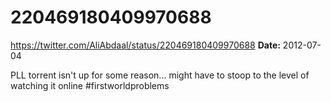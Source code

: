 # 220469180409970688
https://twitter.com/AliAbdaal/status/220469180409970688
**Date:** 2012-07-04

PLL torrent isn't up for some reason... might have to stoop to the level of watching it online #firstworldproblems
